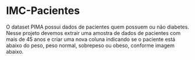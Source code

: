# IMC-Pacientes
O dataset PIMA possui dados de pacientes quem possuem ou não diabetes. Nesse projeto devemos extrair uma amostra de dados de pacientes com mais de 45 anos e criar uma nova coluna indicando se o paciente está abaixo do peso, peso normal, sobrepeso ou obeso, conforme imagem abaixo.
